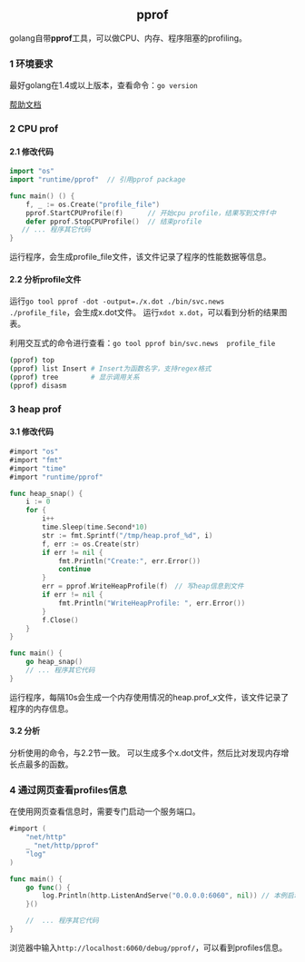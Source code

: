 ## <center> pprof </center>

golang自带**pprof**工具，可以做CPU、内存、程序阻塞的profiling。

### 1 环境要求
最好golang在1.4或以上版本，查看命令：`go version`

[帮助文档](https://github.com/hyper-carrot/go_command_tutorial/blob/master/0.12.md)


### 2 CPU prof
#### 2.1 修改代码
```go
import "os"
import "runtime/pprof"  // 引用pprof package

func main() () {
	f, _ := os.Create("profile_file")  
    pprof.StartCPUProfile(f)      // 开始cpu profile，结果写到文件f中  
    defer pprof.StopCPUProfile()  // 结束profile
   // ... 程序其它代码
}
```
运行程序，会生成profile_file文件，该文件记录了程序的性能数据等信息。

#### 2.2 分析profile文件
运行`go tool pprof -dot -output=./x.dot ./bin/svc.news  ./profile_file`，会生成x.dot文件。
运行`xdot x.dot`，可以看到分析的结果图表。

利用交互式的命令进行查看：`go tool pprof bin/svc.news  profile_file`
```sh
(pprof) top
(pprof) list Insert # Insert为函数名字，支持regex格式
(pprof) tree        # 显示调用关系
(pprof) disasm
```

### 3 heap prof
#### 3.1 修改代码
```go
#import "os"
#import "fmt"
#import "time"
#import "runtime/pprof"

func heap_snap() {
	i := 0
	for {
		i++
		time.Sleep(time.Second*10)
		str := fmt.Sprintf("/tmp/heap.prof_%d", i)
		f, err := os.Create(str)
		if err != nil {
			fmt.Println("Create:", err.Error())
			continue
		}
		err = pprof.WriteHeapProfile(f)　// 写heap信息到文件
		if err != nil {
			fmt.Println("WriteHeapProfile: ", err.Error())
		}
		f.Close()
	}
}

func main() {
	go heap_snap()
	// ... 程序其它代码
}
```
运行程序，每隔10s会生成一个内存使用情况的heap.prof_x文件，该文件记录了程序的内存信息。

#### 3.2 分析
分析使用的命令，与2.2节一致。
可以生成多个x.dot文件，然后比对发现内存增长点最多的函数。

### 4 通过网页查看profiles信息

在使用网页查看信息时，需要专门启动一个服务端口。
```go
#import (
	"net/http"
	_ "net/http/pprof"
	"log"
)

func main() {
	go func() {
		log.Println(http.ListenAndServe("0.0.0.0:6060", nil)) // 本例启动6060端口
	}()

	//	... 程序其它代码
}
```
浏览器中输入`http://localhost:6060/debug/pprof/`，可以看到profiles信息。
